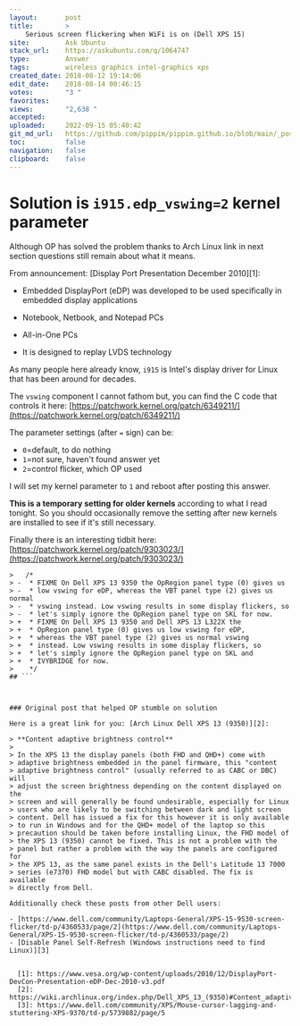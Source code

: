 ```yaml
---
layout:       post
title:        >
    Serious screen flickering when WiFi is on (Dell XPS 15)
site:         Ask Ubuntu
stack_url:    https://askubuntu.com/q/1064747
type:         Answer
tags:         wireless graphics intel-graphics xps
created_date: 2018-08-12 19:14:06
edit_date:    2018-08-14 00:46:15
votes:        "3 "
favorites:    
views:        "2,638 "
accepted:     
uploaded:     2022-09-15 05:40:42
git_md_url:   https://github.com/pippim/pippim.github.io/blob/main/_posts/2018/2018-08-12-Serious-screen-flickering-when-WiFi-is-on-_Dell-XPS-15_.md
toc:          false
navigation:   false
clipboard:    false
---
```


# Solution is `i915.edp_vswing=2` kernel parameter

Although OP has solved the problem thanks to Arch Linux link in next section questions still remain about what it means.

From announcement: [Display Port Presentation December 2010][1]:

- Embedded DisplayPort (eDP) was developed to be used specifically 
in embedded display applications 
 - Notebook, Netbook, and Notepad PCs 
 - All-in-One PCs

- It is designed to replay LVDS technology

As many people here already know, `i915` is Intel's display driver for Linux that has been around for decades.

The `vswing` component I cannot fathom but, you can find the C code that controls it here: [https://patchwork.kernel.org/patch/6349211/](https://patchwork.kernel.org/patch/6349211/)

The parameter settings (after `=` sign) can be:

- `0`=default, to do nothing
- `1`=not sure, haven't found answer yet
- `2`=control flicker, which OP used

I will set my kernel parameter to `1` and reboot after posting this answer. 

**This is a temporary setting for older kernels** according to what I read tonight. So you should occasionally remove the setting after new kernels are installed to see if it's still necessary.

Finally there is an interesting tidbit here: [https://patchwork.kernel.org/patch/9303023/](https://patchwork.kernel.org/patch/9303023/)

``` 
>  	/*
> -	 * FIXME On Dell XPS 13 9350 the OpRegion panel type (0) gives us
> -	 * low vswing for eDP, whereas the VBT panel type (2) gives us normal
> -	 * vswing instead. Low vswing results in some display flickers, so
> -	 * let's simply ignore the OpRegion panel type on SKL for now.
> +	 * FIXME On Dell XPS 13 9350 and Dell XPS 13 L322X the
> +	 * OpRegion panel type (0) gives us low vswing for eDP,
> +	 * whereas the VBT panel type (2) gives us normal vswing
> +	 * instead. Low vswing results in some display flickers, so
> +	 * let's simply ignore the OpRegion panel type on SKL and
> +	 * IVYBRIDGE for now.
>  	 */
## ```



### Original post that helped OP stumble on solution

Here is a great link for you: [Arch Linux Dell XPS 13 (9350)][2]:

> **Content adaptive brightness control**  
>   
> In the XPS 13 the display panels (both FHD and QHD+) come with  
> adaptive brightness embedded in the panel firmware, this "content  
> adaptive brightness control" (usually referred to as CABC or DBC) will  
> adjust the screen brightness depending on the content displayed on the  
> screen and will generally be found undesirable, especially for Linux  
> users who are likely to be switching between dark and light screen  
> content. Dell has issued a fix for this however it is only available  
> to run in Windows and for the QHD+ model of the laptop so this  
> precaution should be taken before installing Linux, the FHD model of  
> the XPS 13 (9350) cannot be fixed. This is not a problem with the  
> panel but rather a problem with the way the panels are configured for  
> the XPS 13, as the same panel exists in the Dell's Latitude 13 7000  
> series (e7370) FHD model but with CABC disabled. The fix is available  
> directly from Dell.  

Additionally check these posts from other Dell users:

- [https://www.dell.com/community/Laptops-General/XPS-15-9530-screen-flicker/td-p/4360533/page/2](https://www.dell.com/community/Laptops-General/XPS-15-9530-screen-flicker/td-p/4360533/page/2)
- [Disable Panel Self-Refresh (Windows instructions need to find Linux)][3]


  [1]: https://www.vesa.org/wp-content/uploads/2010/12/DisplayPort-DevCon-Presentation-eDP-Dec-2010-v3.pdf
  [2]: https://wiki.archlinux.org/index.php/Dell_XPS_13_(9350)#Content_adaptive_brightness_control
  [3]: https://www.dell.com/community/XPS/Mouse-cursor-lagging-and-stuttering-XPS-9370/td-p/5739882/page/5

